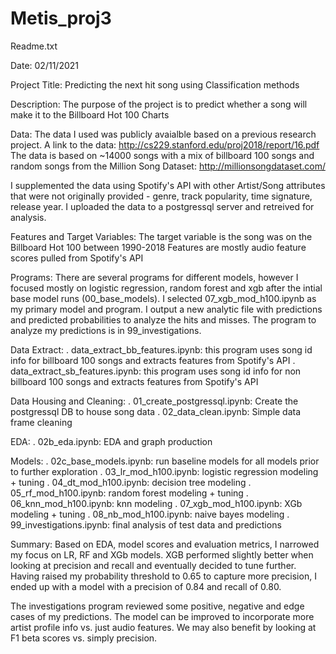 # Metis_proj3

Readme.txt

Date: 02/11/2021

Project Title: Predicting the next hit song using Classification methods

Description: The purpose of the project is to predict whether a song will make it to the Billboard Hot 100 Charts

Data:
The data I used was publicly avaialble based on a previous research project. A link to the data: http://cs229.stanford.edu/proj2018/report/16.pdf
The data is based on ~14000 songs with a mix of billboard 100 songs and random songs from the Million Song Dataset: http://millionsongdataset.com/

I supplemented the data using Spotify's API with other Artist/Song attributes that were not originally provided - genre, track popularity, time signature, release year. I uploaded the data to a postgressql server and retreived for analysis.

Features and Target Variables: 
The target variable is the song was on the Billboard Hot 100 between 1990-2018
Features are mostly audio feature scores pulled from Spotify's API

Programs:
There are several programs for different models, however I focused mostly on logistic regression, random forest and xgb after the intial 
base model runs (00_base_models). I selected 07_xgb_mod_h100.ipynb as my primary model and program. I output a new analytic file with predictions and predicted probabilities to analyze the hits and misses. The program to analyze my predictions is in 99_investigations.

Data Extract:
. data_extract_bb_features.ipynb: this program uses song id info for billboard 100 songs and extracts features from Spotify's API
. data_extract_sb_features.ipynb:  this program uses song id info for non billboard 100 songs and extracts features from Spotify's API

Data Housing and Cleaning:
. 01_create_postgressql.ipynb: Create the postgressql DB to house song data
. 02_data_clean.ipynb: Simple data frame cleaning

EDA:
. 02b_eda.ipynb: EDA and graph production

Models:
. 02c_base_models.ipynb: run baseline models for all models prior to further exploration
. 03_lr_mod_h100.ipynb: logistic regression modeling + tuning
. 04_dt_mod_h100.ipynb: decision tree modeling
. 05_rf_mod_h100.ipynb: random forest modeling + tuning
. 06_knn_mod_h100.ipynb: knn modeling
. 07_xgb_mod_h100.ipynb: XGb modeling + tuning
. 08_nb_mod_h100.ipynb: naive bayes modeling
. 99_investigations.ipynb: final analysis of test data and predictions

Summary:
Based on EDA, model scores and evaluation metrics, I narrowed my focus on LR, RF and XGb models. 
XGB performed slightly better when looking at precision and recall and eventually decided to tune further.
Having raised my probability threshold to 0.65 to capture more precision, I ended up with a model with a precision of 0.84 and recall of 0.80.

The investigations program reviewed some positive, negative and edge cases of my predictions.
The model can be improved to incorporate more artist profile info vs. just audio features.
We may also benefit by looking at F1 beta scores vs. simply precision.
